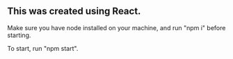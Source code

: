 ## This was created using React.

Make sure you have node installed on your machine, and run "npm i" before starting.

To start, run "npm start".
